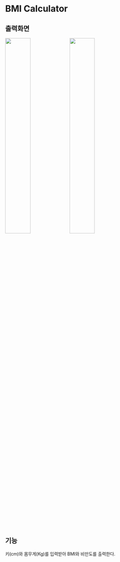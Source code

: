 # BMI Calculator
## 출력화면
<img src = "https://user-images.githubusercontent.com/86287506/123371184-31bd7580-d5bc-11eb-9b3c-b194b1da21b5.png" height = "40%" width = "40%">     <img src = "https://user-images.githubusercontent.com/86287506/123371179-308c4880-d5bc-11eb-81a5-e664a8e738b4.png" height = "40%" width = "40%">

## 기능
키(cm)와 몸무게(Kg)를 입력받아 BMI와 비만도를 출력한다.



